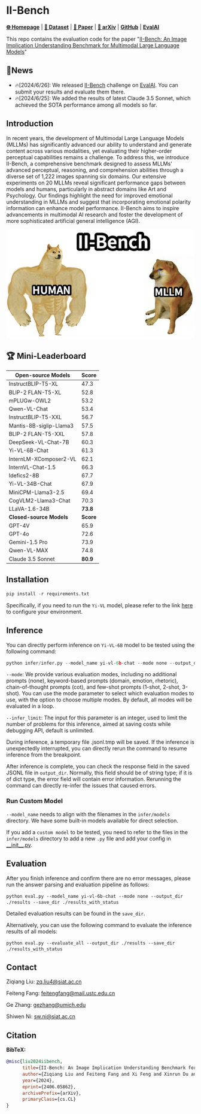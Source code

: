# II-Bench
[**🌐 Homepage**](https://ii-bench.github.io) | [**🤗 Dataset**](https://huggingface.co/datasets/m-a-p/II-Bench) | [**🤗 Paper**](https://huggingface.co/papers/2406.05862) | [**📖 arXiv**](https://arxiv.org/abs/2406.05862) | [**GitHub**](https://github.com/II-Bench/II-Bench) | [**EvalAI**](https://eval.ai/web/challenges/challenge-page/2334/overview)


This repo contains the evaluation code for the paper "[II-Bench: An Image Implication Understanding Benchmark for Multimodal Large Language Models](https://arxiv.org/abs/2406.05862)"
## 🔔News
- 🔥[2024/6/26]: We released [II-Bench](https://eval.ai/web/challenges/challenge-page/2334/overview) challenge on [EvalAI](https://eval.ai/). You can submit your results and evaluate them there.
- 🔥[2024/6/25]: We added the results of latest Claude 3.5 Sonnet, which achieved the SOTA performance among all models so far.

## Introduction
In recent years, the development of Multimodal Large Language Models (MLLMs) has significantly advanced our ability to understand and generate content across various modalities, yet evaluating their higher-order perceptual capabilities remains a challenge. To address this, we introduce II-Bench, a comprehensive benchmark designed to assess MLLMs' advanced perceptual, reasoning, and comprehension abilities through a diverse set of 1,222 images spanning six domains. Our extensive experiments on 20 MLLMs reveal significant performance gaps between models and humans, particularly in abstract domains like Art and Psychology. Our findings highlight the need for improved emotional understanding in MLLMs and suggest that incorporating emotional polarity information can enhance model performance. II-Bench aims to inspire advancements in multimodal AI research and foster the development of more sophisticated artificial general intelligence (AGI).

<p align="center">
  <img src="image.png" alt="introduction">
</p>

## 🏆 Mini-Leaderboard
| Open-source Models        | Score |
|---------------------------|-------|
| InstructBLIP-T5-XL        | 47.3  |
| BLIP-2 FLAN-T5-XL         | 52.8  |
| mPLUGw-OWL2               | 53.2  |
| Qwen-VL-Chat              | 53.4  |
| InstructBLIP-T5-XXL       | 56.7  |
| Mantis-8B-siglip-Llama3   | 57.5  |
| BLIP-2 FLAN-T5-XXL        | 57.8  |
| DeepSeek-VL-Chat-7B       | 60.3  |
| Yi-VL-6B-Chat             | 61.3  |
| InternLM-XComposer2-VL    | 62.1  |
| InternVL-Chat-1.5         | 66.3  |
| Idefics2-8B               | 67.7  |
| Yi-VL-34B-Chat            | 67.9  |
| MiniCPM-Llama3-2.5        | 69.4  |
| CogVLM2-Llama3-Chat       | 70.3  |
| LLaVA-1.6-34B             |**73.8**|
| **Closed-source Models**  |**Score**|
| GPT-4V                    | 65.9  |
| GPT-4o                    | 72.6  |
| Gemini-1.5 Pro            | 73.9  |
| Qwen-VL-MAX               | 74.8  |
| Claude 3.5 Sonnet         |**80.9**|



## Installation
```python
pip install -r requirements.txt
```
Specifically, if you need to run the `Yi-VL` model, please refer to the link [here](https://github.com/01-ai/Yi/blob/main/VL/README.md) to configure your environment.

## Inference
You can directly perform inference on `Yi-VL-6B` model to be tested using the following command:
```python
python infer/infer.py --model_name yi-vl-6b-chat --mode none --output_dir ./results
```

`--mode`: We provide various evaluation modes, including no additional prompts (none), keyword-based prompts (domain, emotion, rhetoric), chain-of-thought prompts (cot), and few-shot prompts (1-shot, 2-shot, 3-shot). You can use the mode parameter to select which evaluation modes to use, with the option to choose multiple modes. By default, all modes will be evaluated in a loop.

`--infer_limit`: The input for this parameter is an integer, used to limit the number of problems for this inference, aimed at saving costs while debugging API, default is unlimited.

During inference, a temporary file .jsonl.tmp will be saved. If the inference is unexpectedly interrupted, you can directly rerun the command to resume inference from the breakpoint.

After inference is complete, you can check the response field in the saved JSONL file in `output_dir`. Normally, this field should be of string type; if it is of dict type, the error field will contain error information. Rerunning the command can directly re-infer the issues that caused errors.

### Run Custom Model
`--model_name` needs to align with the filenames in the `infer/models` directory. We have some built-in models available for direct selection. 

If you add a `custom model` to be tested, you need to refer to the files in the `infer/models` directory to add a new `.py` file and add your config in [\_\_init\_\_.py](infer/models/__init__.py).


## Evaluation

After you finish inference and confirm there are no error messages, please run the answer parsing and evaluation pipeline as follows: 
```
python eval.py --model_name yi-vl-6b-chat --mode none --output_dir ./results --save_dir ./results_with_status
```
Detailed evaluation results can be found in the `save_dir`.

Alternatively, you can use the following command to evaluate the inference results of all models:
```
python eval.py --evaluate_all --output_dir ./results --save_dir ./results_with_status
```

## Contact
Ziqiang Liu: zq.liu4@siat.ac.cn

Feiteng Fang: feitengfang@mail.ustc.edu.cn

Ge Zhang: gezhang@umich.edu

Shiwen Ni: sw.ni@siat.ac.cn

## Citation

**BibTeX:**
```bibtex
@misc{liu2024iibench,
      title={II-Bench: An Image Implication Understanding Benchmark for Multimodal Large Language Models}, 
      author={Ziqiang Liu and Feiteng Fang and Xi Feng and Xinrun Du and Chenhao Zhang and Zekun Wang and Yuelin Bai and Qixuan Zhao and Liyang Fan and Chengguang Gan and Hongquan Lin and Jiaming Li and Yuansheng Ni and Haihong Wu and Yaswanth Narsupalli and Zhigang Zheng and Chengming Li and Xiping Hu and Ruifeng Xu and Xiaojun Chen and Min Yang and Jiaheng Liu and Ruibo Liu and Wenhao Huang and Ge Zhang and Shiwen Ni},
      year={2024},
      eprint={2406.05862},
      archivePrefix={arXiv},
      primaryClass={cs.CL}
}
```
